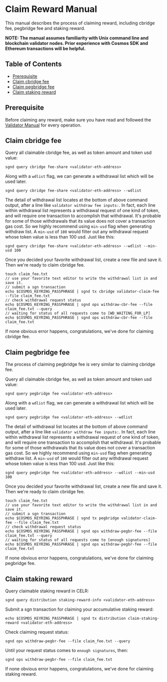 # Claim Reward Manual

This manual describes the process of claiming reward, including cbridge fee, pegbridge fee and staking reward.

**NOTE: The manual assumes familiarity with Unix command line and blockchain validator nodes.
Prior experience with Cosmos SDK and Ethereum transactions will be helpful.**

## Table of Contents
- [Prerequisite](#prepare-machine-and-install-dependencies)
- [Claim cbridge fee](#claim-cbridge-fee)
- [Claim pegbridge fee](#claim-pegbridge-fee)
- [Claim staking reward](#claim-staking-reward)

## Prerequisite

Before claiming any reward, make sure you have read and followed the [Validator Manual](validator.md) for every operation.

## Claim cbridge fee

Query all claimable cbridge fee, as well as token amount and token usd value:
```shell
sgnd query cbridge fee-share <validator-eth-address>
```

Along with a `wdlist` flag, we can generate a withdrawal list which will be used later.
```shell
sgnd query cbridge fee-share <validator-eth-address> --wdlist

```
The detail of withdrawal list locates at the bottom of above command output, after a line like `validator withdraw fee inputs:`. In fact, each line within withdrawal list represents a withdrawal request of one kind of token, and will require one transaction to accomplish that withdrawal. It's probable for some of those withdrawals that its value does not cover a transaction gas cost. So we highly recommend using `min-usd` flag when generating withdraw list. A `min-usd` of `100` would filter out any withdrawal request whose token value is less than 100 usd. Just like this:
```shell
sgnd query cbridge fee-share <validator-eth-address> --wdlist --min-usd 100
```

Once you decided your favorite withdrawal list, create a new file and save it. Then we're ready to claim cbridge fee.
```shell
touch claim_fee.txt
// use your favorite text editor to write the withdrawal list in and save it.
// submit a sgn transaction
echo $COSMOS_KEYRING_PASSPHRASE | sgnd tx cbridge validator-claim-fee --file claim_fee.txt
// check withdrawal request status
echo $COSMOS_KEYRING_PASSPHRASE | sgnd ops withdraw-cbr-fee --file claim_fee.txt --query
// waiting for status of all requests come to [WD_WAITING_FOR_LP]
echo $COSMOS_KEYRING_PASSPHRASE | sgnd ops withdraw-cbr-fee --file claim_fee.txt
```

If none obvious error happens, congratulations, we've done for claiming cbridge fee.


## Claim pegbridge fee

The process of claiming pegbridge fee is very similar to claiming cbridge fee.

Query all claimable cbridge fee, as well as token amount and token usd value:
```shell
sgnd query pegbridge fee <validator-eth-address>
```

Along with a `wdlist` flag, we can generate a withdrawal list which will be used later.
```shell
sgnd query pegbridge fee <validator-eth-address> --wdlist

```
The detail of withdrawal list locates at the bottom of above command output, after a line like `validator withdraw fee inputs:`. In fact, each line within withdrawal list represents a withdrawal request of one kind of token, and will require one transaction to accomplish that withdrawal. It's probable for some of those withdrawals that its value does not cover a transaction gas cost. So we highly recommend using `min-usd` flag when generating withdraw list. A `min-usd` of `100` would filter out any withdrawal request whose token value is less than 100 usd. Just like this:
```shell
sgnd query pegbridge fee <validator-eth-address> --wdlist --min-usd 100
```

Once you decided your favorite withdrawal list, create a new file and save it. Then we're ready to claim cbridge fee.
```shell
touch claim_fee.txt
// use your favorite text editor to write the withdrawal list in and save it.
// submit a sgn transaction
echo $COSMOS_KEYRING_PASSPHRASE | sgnd tx pegbridge validator-claim-fee --file claim_fee.txt
// check withdrawal request status
echo $COSMOS_KEYRING_PASSPHRASE | sgnd ops withdraw-pegbr-fee --file claim_fee.txt --query
// waiting for status of all requests come to [enough signatures]
echo $COSMOS_KEYRING_PASSPHRASE | sgnd ops withdraw-pegbr-fee --file claim_fee.txt
```

If none obvious error happens, congratulations, we've done for claiming pegbridge fee.

## Claim staking reward

Query claimable staking reward in CELR:
```shell
sgnd query distribution staking-reward-info <validator-eth-address>
```

Submit a sgn transaction for claiming your accumulative staking reward:
```shell
echo $COSMOS_KEYRING_PASSPHRASE | sgnd tx distribution claim-staking-reward <validator-eth-address>
```

Check claiming request status:
```shell
sgnd ops withdraw-pegbr-fee --file claim_fee.txt --query
```

Until your request status comes to `enough signatures`, then:
```shell
sgnd ops withdraw-pegbr-fee --file claim_fee.txt
```

If none obvious error happens, congratulations, we've done for claiming staking reward.
